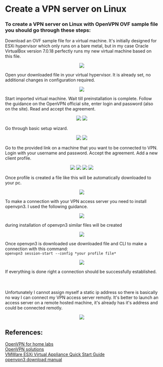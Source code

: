 # Create a VPN server on Linux
### To create a VPN server on Linux with OpenVPN OVF sample file you should go through these steps:
Download an OVF sample file for a virtual machine. It's initially designed for ESXi hypervisor which only runs on a bare metal, but in my case Oracle VirtualBox version 7.0.18
perfectly runs my new virtual machine based on this file.

<p align="center">
<img src="https://github.com/user-attachments/assets/4fa39a2a-425f-41dc-bc81-18e1564fdfbc">
</p>

Open your downloaded file in your virtual hypervisor. It is already set, no additional changes in configuration required.

<p align="center">
<img src="https://github.com/user-attachments/assets/435b0197-595c-4fb0-83f0-7e895db3fb37">
</p>

Start imported virtual machine. Wait till preinstallation is complete. Follow the guidance on the OpenVPN official site, enter login and password (also on the site). Read and accept the agreement.

<p align="center">
<img src="https://github.com/user-attachments/assets/f7a3d1e2-74c7-427f-b643-eb08f7e10655">
<img src="https://github.com/user-attachments/assets/fb1b6b46-e534-4792-b3bb-6a01136a9cb4">
</p>

Go through basic setup wizard.

<p align="center">
<img src="https://github.com/user-attachments/assets/1402242a-5b4a-4e84-b853-ae3e925643f2">
<img src="https://github.com/user-attachments/assets/cfeca06e-65f9-4a64-9c16-b6d61ba4bc3e">
</p>

Go to the provided link on a machine that you want to be connected to VPN. Login with your username and password. Accept the agreement. Add a new client profile.

<p align="center">
<img src="https://github.com/user-attachments/assets/82b38b13-a955-453c-b1ea-f51566a09240">
<img src="https://github.com/user-attachments/assets/edcb6822-1820-4b5a-aa23-92e8f408f8dc">
<img src="https://github.com/user-attachments/assets/cee75904-fae8-4dfd-bdd8-5d98d87f7979">
<img src="https://github.com/user-attachments/assets/7b6637fe-7a9d-4b8b-b4e7-df39e59b1a89">
</p>

Once profile is created a file like this will be automatically downloaded to your pc.

<p align="center">
<img src="https://github.com/user-attachments/assets/e53a88b3-d47a-4cbf-956e-e029ea65b098">
</p>

To make a connection with your VPN access server you need to install openvpn3. I used the following guidance.

<p align="center">
<img src="https://github.com/user-attachments/assets/0f0e50f7-f66e-4868-aa6a-5327889c7162">
</p>

during installation of openvpn3 similar files will be created

<p align="center">
<img src="https://github.com/user-attachments/assets/bf35d9b3-507b-4d2b-b4fc-d92265d60b3e">
</p>

Once openvpn3 is downloaded use downloaded file and CLI to make a connection with this command: <br>
`openvpn3 session-start --config *your profile file*`

<p align="center">
<img src="https://github.com/user-attachments/assets/d7509c81-9787-4052-816d-4858bb231f13">
</p>

If everything is done right a connection should be successfully established.
<br>
<br>
<br>
<br>
Unfortunately I cannot assign myself a static ip address so there is basically no way I can connect my VPN access server remotly. It's better to launch an access server on a remote hosted machine, it's already has it's address and could be connected remotly.

<p align="center">
<img src="https://github.com/user-attachments/assets/39900ad6-ba8a-4ec4-86f0-d494e21a97f8">
</p>

## References:
[OpenVPN for home labs](https://theithollow.com/2014/02/10/open-vpn-home-labs/)<br>
[OpenVPN solutions](https://openvpn.net/)<br>
[VMWare ESXi Virtual Appliance Quick Start Guide](https://openvpn.net/as-docs/esxi.html#invalid-certificate-44977)<br>
[openvpn3 download manual](https://openvpn.net/cloud-docs/tutorials/configuration-tutorials/connectors/operating-systems/linux/tutorial--learn-to-install-and-control-the-openvpn-3-client.html)
